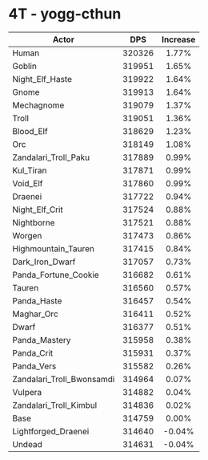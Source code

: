 # 4T - yogg-cthun
| Actor | DPS | Increase |
|---|:---:|:---:|
|Human|320326|1.77%|
|Goblin|319951|1.65%|
|Night_Elf_Haste|319922|1.64%|
|Gnome|319913|1.64%|
|Mechagnome|319079|1.37%|
|Troll|319051|1.36%|
|Blood_Elf|318629|1.23%|
|Orc|318149|1.08%|
|Zandalari_Troll_Paku|317889|0.99%|
|Kul_Tiran|317871|0.99%|
|Void_Elf|317860|0.99%|
|Draenei|317722|0.94%|
|Night_Elf_Crit|317524|0.88%|
|Nightborne|317521|0.88%|
|Worgen|317473|0.86%|
|Highmountain_Tauren|317415|0.84%|
|Dark_Iron_Dwarf|317057|0.73%|
|Panda_Fortune_Cookie|316682|0.61%|
|Tauren|316560|0.57%|
|Panda_Haste|316457|0.54%|
|Maghar_Orc|316411|0.52%|
|Dwarf|316377|0.51%|
|Panda_Mastery|315958|0.38%|
|Panda_Crit|315931|0.37%|
|Panda_Vers|315582|0.26%|
|Zandalari_Troll_Bwonsamdi|314964|0.07%|
|Vulpera|314882|0.04%|
|Zandalari_Troll_Kimbul|314836|0.02%|
|Base|314759|0.00%|
|Lightforged_Draenei|314640|-0.04%|
|Undead|314631|-0.04%|
